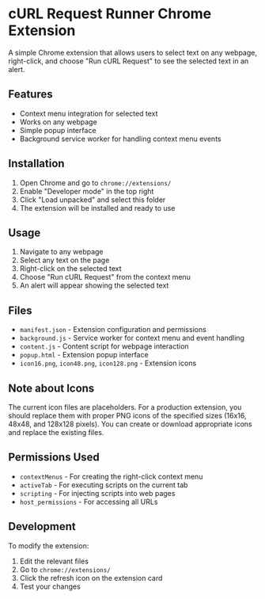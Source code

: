 # cURL Request Runner Chrome Extension

A simple Chrome extension that allows users to select text on any webpage, right-click, and choose "Run cURL Request" to see the selected text in an alert.

## Features

- Context menu integration for selected text
- Works on any webpage
- Simple popup interface
- Background service worker for handling context menu events

## Installation

1. Open Chrome and go to `chrome://extensions/`
2. Enable "Developer mode" in the top right
3. Click "Load unpacked" and select this folder
4. The extension will be installed and ready to use

## Usage

1. Navigate to any webpage
2. Select any text on the page
3. Right-click on the selected text
4. Choose "Run cURL Request" from the context menu
5. An alert will appear showing the selected text

## Files

- `manifest.json` - Extension configuration and permissions
- `background.js` - Service worker for context menu and event handling
- `content.js` - Content script for webpage interaction
- `popup.html` - Extension popup interface
- `icon16.png`, `icon48.png`, `icon128.png` - Extension icons

## Note about Icons

The current icon files are placeholders. For a production extension, you should replace them with proper PNG icons of the specified sizes (16x16, 48x48, and 128x128 pixels). You can create or download appropriate icons and replace the existing files.

## Permissions Used

- `contextMenus` - For creating the right-click context menu
- `activeTab` - For executing scripts on the current tab
- `scripting` - For injecting scripts into web pages
- `host_permissions` - For accessing all URLs

## Development

To modify the extension:
1. Edit the relevant files
2. Go to `chrome://extensions/`
3. Click the refresh icon on the extension card
4. Test your changes
